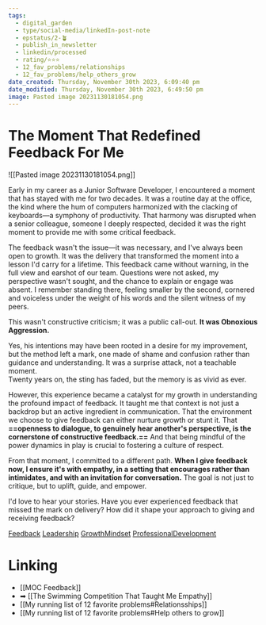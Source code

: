 ```yaml
---
tags:
  - digital_garden
  - type/social-media/linkedIn-post-note
  - epstatus/2-🪴
  - publish_in_newsletter
  - linkedin/processed
  - rating/⭐️⭐️⭐️
  - 12_fav_problems/relationships
  - 12_fav_problems/help_others_grow
date_created: Thursday, November 30th 2023, 6:09:40 pm
date_modified: Thursday, November 30th 2023, 6:49:50 pm
image: Pasted image 20231130181054.png
---
```

# The Moment That Redefined Feedback For Me
![[Pasted image 20231130181054.png]]

Early in my career as a Junior Software Developer, I encountered a moment that has stayed with me for two decades. It was a routine day at the office, the kind where the hum of computers harmonized with the clacking of keyboards—a symphony of productivity. That harmony was disrupted when a senior colleague, someone I deeply respected, decided it was the right moment to provide me with some critical feedback.  
  
The feedback wasn't the issue—it was necessary, and I've always been open to growth. It was the delivery that transformed the moment into a lesson I'd carry for a lifetime. This feedback came without warning, in the full view and earshot of our team. Questions were not asked, my perspective wasn't sought, and the chance to explain or engage was absent. I remember standing there, feeling smaller by the second, cornered and voiceless under the weight of his words and the silent witness of my peers.  
  
This wasn't constructive criticism; it was a public call-out. **It was Obnoxious Aggression.**  
  
Yes, his intentions may have been rooted in a desire for my improvement, but the method left a mark, one made of shame and confusion rather than guidance and understanding. It was a surprise attack, not a teachable moment.  
Twenty years on, the sting has faded, but the memory is as vivid as ever.  
  
However, this experience became a catalyst for my growth in understanding the profound impact of feedback. It taught me that context is not just a backdrop but an active ingredient in communication. That the environment we choose to give feedback can either nurture growth or stunt it. That **==openness to dialogue, to genuinely hear another's perspective, is the cornerstone of constructive feedback.==** And that being mindful of the power dynamics in play is crucial to fostering a culture of respect.  
  
From that moment, I committed to a different path. **When I give feedback now, I ensure it's with empathy, in a setting that encourages rather than intimidates, and with an invitation for conversation.** The goal is not just to critique, but to uplift, guide, and empower.  
  
I'd love to hear your stories. Have you ever experienced feedback that missed the mark on delivery? How did it shape your approach to giving and receiving feedback?  
  
[Feedback](https://www.linkedin.com/feed/hashtag/?keywords=feedback&highlightedUpdateUrns=urn%3Ali%3Aactivity%3A7133496322044637184) [Leadership](https://www.linkedin.com/feed/hashtag/?keywords=leadership&highlightedUpdateUrns=urn%3Ali%3Aactivity%3A7133496322044637184) [GrowthMindset](https://www.linkedin.com/feed/hashtag/?keywords=growthmindset&highlightedUpdateUrns=urn%3Ali%3Aactivity%3A7133496322044637184) [ProfessionalDevelopment](https://www.linkedin.com/feed/hashtag/?keywords=professionaldevelopment&highlightedUpdateUrns=urn%3Ali%3Aactivity%3A7133496322044637184)

# Linking
+ [[MOC Feedback]]
+ ➡ [[The Swimming Competition That Taught Me Empathy]]
+ [[My running list of 12 favorite problems#Relationsships]]
+ [[My running list of 12 favorite problems#Help others to grow]]


